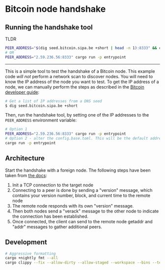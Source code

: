 # Bitcoin node handshake


## Running the handshake tool

TLDR
```bash
PEER_ADDRESS="$(dig seed.bitcoin.sipa.be +short | head -n 1):8333" && cargo run -p entrypoint
# OR
PEER_ADDRESS="2.59.236.56:8333" cargo run -p entrypoint
```

---

This is a simple tool to test the handshake of a Bitcoin node. This example code *will not* perform a network scan to discover nodes. You will need to know the IP address of the node you want to test.
To get the IP address of a node, we can manually perform the steps as described in the [Bitcoin developer guide](https://developer.bitcoin.org/devguide/p2p_network.html):

```bash
# Get a list of IP addresses from a DNS seed
$ dig seed.bitcoin.sipa.be +short
```

Then, run the handshake tool, by setting one of the IP addresses to the `PEER_ADDRESS` environment variable:

```bash
# Option 1
PEER_ADDRESS="2.59.236.56:8333" cargo run -p entrypoint
# Option 2 - alter the config.base.toml. This will be the default address, but requires a recompilation
cargo run -p entrypoint
```

## Architecture

Start the handshake with a foreign node. The following steps have been taken from [the docs](https://developer.bitcoin.org/devguide/p2p_network.html#connecting-to-peers):
1. Init a TCP connection to the target node
2. Connecting to a peer is done by sending a "version" message, which contains your version number, block, and current time to the remote node
3. The remote node responds with its own "version" message.
4. Then both nodes send a "verack" message to the other node to indicate the connection has been established.
5. Once connected, the client can send to the remote node getaddr and "addr" messages to gather additional peers.

<!-- TODO -->
<!--
1. abstraction layers
2. duplex streams
3. explain the actor model
4. common crates and approaches
 -->

 <!-- TODO can we drop nightly? -->

 <!-- TODO setup formatting -->

 <!-- TODO add docs -->
 <!-- TODO add tests -->
 <!-- TODO protect node under interior mutability -->


## Development


```bash
# Aggressive formatting
cargo +nightly fmt --all
cargo clippy --fix --allow-dirty --allow-staged --workspace --bins --tests
```
